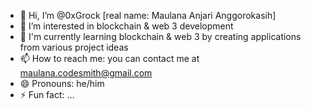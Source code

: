- 👋 Hi, I’m @0xGrock [real name: Maulana Anjari Anggorokasih]
- 👀 I’m interested in blockchain & web 3 development
- 🌱 I'm currently learning blockchain & web 3 by creating applications from various project ideas
- 📫 How to reach me: you can contact me at maulana.codesmith@gmail.com
- 😄 Pronouns: he/him
- ⚡ Fun fact: ...

<!---
0xGrock/0xGrock is a ✨ special ✨ repository because its `README.md` (this file) appears on your GitHub profile.
You can click the Preview link to take a look at your changes.
--->
